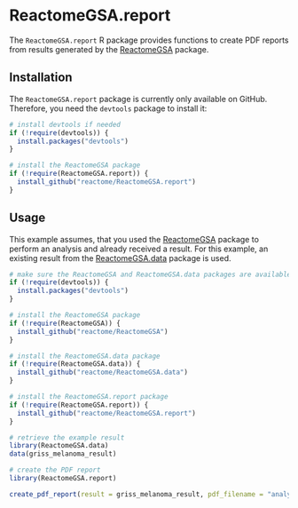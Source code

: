 # ReactomeGSA.report

The `ReactomeGSA.report` R package provides functions to create PDF reports from results generated by the
[ReactomeGSA](https://github.com/reactome/ReactomeGSA) package.

## Installation

The `ReactomeGSA.report` package is currently only available on GitHub. Therefore, you need the `devtools` package to install it:

```r
# install devtools if needed
if (!require(devtools)) {
  install.packages("devtools")
}

# install the ReactomeGSA package
if (!require(ReactomeGSA.report)) {
  install_github("reactome/ReactomeGSA.report")
}
```

## Usage

This example assumes, that you used the [ReactomeGSA](https://github.com/reactome/ReactomeGSA) package to perform an analysis
and already received a result. For this example, an existing result from the [ReactomeGSA.data](https://github.com/reactome/ReactomeGSA.data)
package is used.

```r
# make sure the ReactomeGSA and ReactomeGSA.data packages are available
if (!require(devtools)) {
  install.packages("devtools")
}

# install the ReactomeGSA package
if (!require(ReactomeGSA)) {
  install_github("reactome/ReactomeGSA")
}

# install the ReactomeGSA.data package
if (!require(ReactomeGSA.data)) {
  install_github("reactome/ReactomeGSA.data")
}

# install the ReactomeGSA.report package
if (!require(ReactomeGSA.report)) {
  install_github("reactome/ReactomeGSA.report")
}

# retrieve the example result
library(ReactomeGSA.data)
data(griss_melanoma_result)

# create the PDF report
library(ReactomeGSA.report)

create_pdf_report(result = griss_melanoma_result, pdf_filename = "analysis_report.pdf")
```

